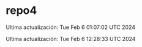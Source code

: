 # repo4
Ultima actualización: Tue Feb  6 01:07:02 UTC 2024

Ultima actualización: Tue Feb  6 12:28:33 UTC 2024
